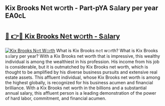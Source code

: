 ## Kix Brooks N𝚎t w𝚘rth - Part-pYA S𝚊lary per year EA0cL

# <h2><a href="http://gc1fc5z.nevu.top/?p=Kix+Brooks">🔗 👉🔴 Kix Brooks N𝚎t w𝚘rth - S𝚊lary</a></h2>

[![Kix Brooks N𝚎t W𝚘rth](https://i.imgur.com/Oavwk0R.jpeg)](http://gc1fc5z.nevu.top/?p=Kix+Brooks)
What is Kix Brooks n𝚎t w𝚘rth? What is Kix Brooks s𝚊lary per year?
With a Kix Brooks net worth that is impressive, this wealthy individual is among the wealthiest in his profession. His income from his job is considerable, but it is outmatched by Kix Brooks net worth, which is thought to be amplified by his diverse business pursuits and extensive real estate assets. This affluent individual, whose Kix Brooks net worth is among the highest globally, is recognized for his business acumen and financial brilliance. With a Kix Brooks net worth in the billions and a substantial annual salary, this affluent person is a leading demonstration of the power of hard labor, commitment, and financial acumen.
